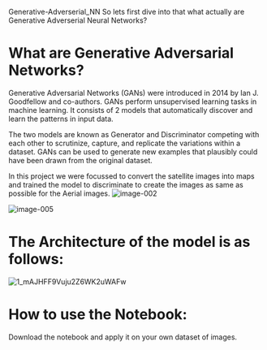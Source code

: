 Generative-Adverserial_NN
So lets first dive into that what actually are Generative Adverserial Neural Networks?
# What are Generative Adversarial Networks?
Generative Adversarial Networks (GANs) were introduced in 2014 by Ian J. Goodfellow and co-authors. GANs perform unsupervised learning tasks in machine learning. It consists of 2 models that automatically discover and learn the patterns in input data. 

The two models are known as Generator and Discriminator competing with each other to scrutinize, capture, and replicate the variations within a dataset. GANs can be used to generate new examples that plausibly could have been drawn from the original dataset.

In this project we were focussed to convert the satellite images into maps and trained the model to discriminate to create the images as same as possible for the Aerial images.
![image-002](https://github.com/jaskirat0001/Generative-Adverserial_NN/assets/108965567/3479366a-517d-4697-a985-701d8754c891)

![image-005](https://github.com/jaskirat0001/Generative-Adverserial_NN/assets/108965567/feac5a93-d6f6-4726-9e2e-202b1862f859)

# The Architecture of the model is as follows:
![1_mAJHFF9Vuju2Z6WK2uWAFw](https://github.com/jaskirat0001/Generative-Adverserial_NN/assets/108965567/f2f2abc7-0ead-47a9-8669-c26cc3950d2a)

# How to use the Notebook:
Download the notebook and apply it on your own dataset of images.




